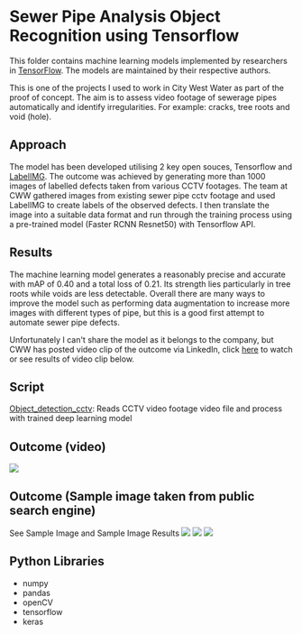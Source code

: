 # Sewer Pipe Analysis Object Recognition using Tensorflow

This folder contains machine learning models implemented by researchers in [TensorFlow](https://tensorflow.org). The models are maintained by their respective authors.

This is one of the projects I used to work in City West Water as part of the proof of concept. The aim is to assess video footage of sewerage pipes automatically and identify irregularities. For example: cracks, tree roots and void (hole). 


## Approach

The model has been developed utilising 2 key open souces, Tensorflow and [LabelIMG](https://github.com/tzutalin/labelImg). The outcome was achieved by generating more than 1000 images of labelled defects taken from various CCTV footages. The team at CWW gathered images from existing sewer pipe cctv footage and used LabelIMG to create labels of the observed defects. I then translate the image into a suitable data format and run through the training process using a pre-trained model (Faster RCNN Resnet50) with Tensorflow API.

## Results

The machine learning model generates a reasonably precise and accurate with mAP of 0.40 and a total loss of 0.21. Its strength lies particularly in tree roots while voids are less detectable. Overall there are many ways to improve the model such as performing data augmentation to increase more images with different types of pipe, but this is a good first attempt to automate sewer pipe defects.

Unfortunately I can't share the model as it belongs to the company, but CWW has posted video clip of the outcome via LinkedIn, click [here](https://www.linkedin.com/posts/city-west-water_machinelearning-innovation-activity-6481329039096320000-vPgW/) to watch or see results of video clip below.


## Script

[Object_detection_cctv](https://github.com/yvien226/Useful-Python-Scripts/blob/master/Deep%20Learning/Sewer%20Pipe%20Object%20Recognition/Object_detection_cctv.py): Reads CCTV video footage video file and process with trained deep learning model


## Outcome (video)
![](https://github.com/yvien226/Useful-Python-Scripts/blob/master/Deep%20Learning/Sewer%20Pipe%20Object%20Recognition/Tensorflow%20sewer%20pipe%20analysis.gif)

## Outcome (Sample image taken from public search engine)
See Sample Image and Sample Image Results
![](https://github.com/yvien226/Useful-Python-Scripts/blob/master/Deep%20Learning/Sewer%20Pipe%20Object%20Recognition/Sample%20Image%20Results/1_result.jpg)
![](https://github.com/yvien226/Useful-Python-Scripts/blob/master/Deep%20Learning/Sewer%20Pipe%20Object%20Recognition/Sample%20Image%20Results/8_result.jpg)
![](https://github.com/yvien226/Useful-Python-Scripts/blob/master/Deep%20Learning/Sewer%20Pipe%20Object%20Recognition/Sample%20Image%20Results/7_result.jpg)



## Python Libraries
- numpy
- pandas
- openCV
- tensorflow
- keras

